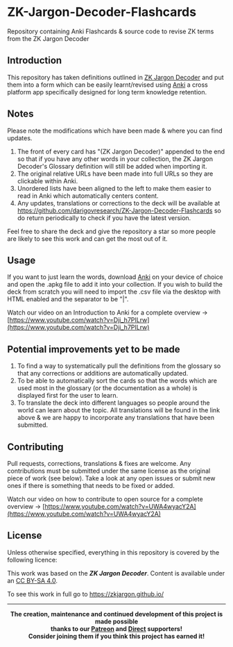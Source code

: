 # ZK-Jargon-Decoder-Flashcards
Repository containing Anki Flashcards &amp; source code to revise ZK terms from the ZK Jargon Decoder

## Introduction
This repository has taken definitions outlined in [ZK Jargon Decoder](https://zkjargon.github.io/) and put them into a form which can be easily learnt/revised using <a href="https://apps.ankiweb.net/">Anki</a> a cross platform app specifically designed for long term knowledge retention.

## Notes
Please note the modifications which have been made & where you can find updates.
1. The front of every card has "(ZK Jargon Decoder)" appended to the end so that if you have any other words in your collection, the ZK Jargon Decoder's Glossary definition will still be added when importing it.
2. The original relative URLs have been made into full URLs so they are clickable within Anki.
3. Unordered lists have been aligned to the left to make them easier to read in Anki which automatically centers content.
4. Any updates, translations or corrections to the deck will be available at <a href="https://github.com/darigovresearch/ZK-Jargon-Decoder-Flashcards">https://github.com/darigovresearch/ZK-Jargon-Decoder-Flashcards</a> so do return periodically to check if you have the latest version.

Feel free to share the deck and give the repository a star so more people are likely to see this work and can get the most out of it.

## Usage
If you want to just learn the words, download <a href="https://apps.ankiweb.net/">Anki</a> on your device of choice and open the .apkg file to add it into your collection. If you wish to build the deck from scratch you will need to import the .csv file via the desktop with HTML enabled and the separator to be "|".

Watch our video on an Introduction to Anki for a complete overview -> [https://www.youtube.com/watch?v=Dji_h7PILrw](https://www.youtube.com/watch?v=Dji_h7PILrw)

## Potential improvements yet to be made
1. To find a way to systematically pull the definitions from the glossary so that any corrections or additions are automatically updated.
2. To be able to automatically sort the cards so that the words which are used most in the glossary (or the documentation as a whole) is displayed first for the user to learn.
3. To translate the deck into different languages so people around the world can learn about the topic. All translations will be found in the link above & we are happy to incorporate any translations that have been submitted.

## Contributing
Pull requests, corrections, translations & fixes are welcome. Any contributions must be submitted under the same license as the original piece of work (see below). Take a look at any open issues or submit new ones if there is something that needs to be fixed or added.

Watch our video on how to contribute to open source for a complete overview -> [https://www.youtube.com/watch?v=UWA4wyacY2A](https://www.youtube.com/watch?v=UWA4wyacY2A)

## License
Unless otherwise specified, everything in this repository is covered by the following licence:

This work was based on the ***ZK Jargon Decoder***. Content is available under an [CC BY-SA 4.0](https://creativecommons.org/licenses/by-sa/4.0/).

To see this work in full go to https://zkjargon.github.io/

----

<b>
<div align="center">
    The creation, maintenance and continued development of this project is made possible
    <br>
    thanks to our <a href="http://patreon.com/darigovresearch">Patreon</a> and <a href="https://www.darigovresearch.com/donate">Direct</a> supporters!
    <br>
    Consider joining them if you think this project has earned it!
</div>
</b>